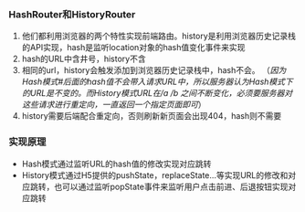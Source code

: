 ### HashRouter和HistoryRouter
 1. 他们都利用浏览器的两个特性实现前端路由。history是利用浏览器历史记录栈的API实现，hash是监听location对象的hash值变化事件来实现
 2. hash的URL中含井号，history不含
 3. 相同的url，history会触发添加到浏览器历史记录栈中，hash不会。 （*因为Hash模式#后面的hash值不会带入请求URL中，所以服务器认为Hash模式下的URL是不变的。而History模式URL在/a /b 之间不断变化，必须要服务器对这些请求进行重定向，一直返回一个指定页面即可*）
 4. history需要后端配合重定向，否则刷新新页面会出现404，hash则不需要

### 实现原理
  * Hash模式通过监听URL的hash值的修改实现对应跳转
  * History模式通过H5提供的pushState，replaceState...等实现URL的修改和对应跳转，也可以通过监听popState事件来监听用户点击前进、后退按钮实现对应跳转